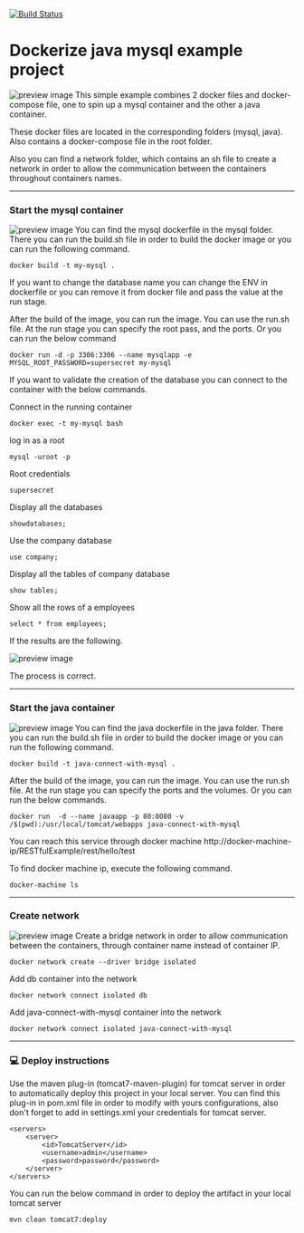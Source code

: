[![Build Status](https://travis-ci.com/mixaverros88/dockerized-java-mysql-app.svg?branch=master)](https://travis-ci.com/mixaverros88/dockerized-java-mysql-app)

# Dockerize java mysql example project

![preview image](https://raw.githubusercontent.com/mixaverros88/docker-with-java-and-mysql/master/icons/docker_overview.JPG)
This simple example combines 2 docker files and docker-compose file, one to spin up a mysql container and the other a java container.

These docker files are located in the corresponding folders (mysql, java). Also contains a docker-compose file in the root folder.

Also you can find a network folder, which contains an sh file to create a network in order to allow the communication between the containers throughout containers names.
***
### Start the mysql container 

![preview image](https://raw.githubusercontent.com/mixaverros88/docker-with-java-and-mysql/master/icons/MySQL-512.png)
You can find the mysql dockerfile in the mysql folder. There you can run the build.sh file in order to build the docker image or you can run the following command.
```
docker build -t my-mysql .
```
If you want to change the database name you can change the ENV in dockerfile or you can remove it from docker file and pass the value at the run stage.

After the build of the image, you can run the image. You can use the run.sh file.
At the run stage you can specify the root pass, and the  ports.
Or you can run the below command
```
docker run -d -p 3306:3306 --name mysqlapp -e MYSQL_ROOT_PASSWORD=supersecret my-mysql
```

If you want to validate the creation of the database you can connect to the container with the below commands.

Connect in the running container 
```
docker exec -t my-mysql bash 
```
log in as a root
```
mysql -uroot -p
```
Root credentials
```
supersecret
```
Display all the databases
```
showdatabases;
```

Use the company database
```
use company;
```

Display all the tables of company database 
```
show tables;
```

Show all the rows of a employees 
```
select * from employees;
```
If the results are the following.

![preview image](https://raw.githubusercontent.com/mixaverros88/docker_with_java_and_mysql/master/icons/mysql_confirm.PNG)

The process is correct.
***

### Start the java container 

![preview image](https://raw.githubusercontent.com/mixaverros88/docker-with-java-and-mysql/master/icons/javaIco.png)
You can find the java dockerfile in the java folder. There you can run the build.sh file in order to build the docker image or you can run the following command.
```
docker build -t java-connect-with-mysql .
```
After the build of the image, you can run the image. You can use the run.sh file.
At the run stage you can specify the ports and the volumes.
Or you can run the below commands.
```
docker run  -d --name javaapp -p 80:8080 -v /$(pwd):/usr/local/tomcat/webapps java-connect-with-mysql
```
You can reach this service through docker machine http://docker-machine-ip/RESTfulExample/rest/hello/test

To find docker machine ip, execute the following command.
```
docker-machine ls
```
***
### Create network
![preview image](https://raw.githubusercontent.com/mixaverros88/docker_with_java_and_mysql/master/icons/docker_network.png) Create a bridge network in order to allow communication  between the containers, through container name instead of container IP.  
```
docker network create --driver bridge isolated 
```
Add db container into the network
```
docker network connect isolated db
```
Add java-connect-with-mysql container into the network
```
docker network connect isolated java-connect-with-mysql
```
***
### :computer: Deploy instructions ###
Use the maven plug-in (tomcat7-maven-plugin) for tomcat server in order to automatically deploy this project in your local server. You can find this plug-in in pom.xml file in order to modify with yours configurations, also don't forget to add in settings.xml your credentials for tomcat server.
```
<servers>
    <server>
        <id>TomcatServer</id>
        <username>admin</username>
        <password>password</password>
    </server>
</servers>
```
You can run the below command in order to deploy the artifact in your local tomcat server
```
mvn clean tomcat7:deploy
```
